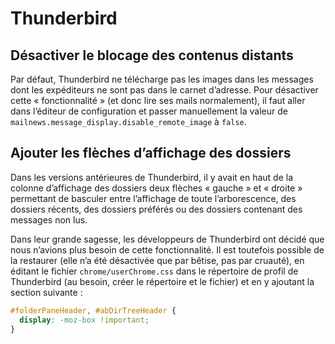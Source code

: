 # Thunderbird

## Désactiver le blocage des contenus distants

Par défaut, Thunderbird ne télécharge pas les images dans les messages dont les expéditeurs ne sont pas dans le carnet d’adresse. Pour désactiver cette « fonctionnalité » (et donc lire ses mails normalement), il faut aller dans l’éditeur de configuration et passer manuellement la valeur de `mailnews.message_display.disable_remote_image` à `false`.

## Ajouter les flèches d’affichage des dossiers

Dans les versions antérieures de Thunderbird, il y avait en haut de la colonne d’affichage des dossiers deux flèches « gauche » et « droite » permettant de basculer entre l’affichage de toute l’arborescence, des dossiers récents, des dossiers préférés ou des dossiers contenant des messages non lus.

Dans leur grande sagesse, les développeurs de Thunderbird ont décidé que nous n’avions plus besoin de cette fonctionnalité. Il est toutefois possible de la restaurer (elle n’a été désactivée que par bêtise, pas par cruauté), en éditant le fichier `chrome/userChrome.css` dans le répertoire de profil de Thunderbird (au besoin, créer le répertoire et le fichier) et en y ajoutant la section suivante :

```CSS
#folderPaneHeader, #abDirTreeHeader {
  display: -moz-box !important;
}
```
